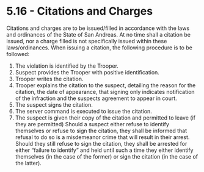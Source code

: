 # 5.16 - Citations and Charges

Citations and charges are to be issued/filled in accordance with the laws and ordinances of the State of San Andreas. At no time shall a citation be issued, nor a charge filled is not specifically issued within these laws/ordinances. When issuing a citation, the following procedure is to be followed:

1. The violation is identified by the Trooper.
2. Suspect provides the Trooper with positive identification.
3. Trooper writes the citation.
4. Trooper explains the citation to the suspect, detailing the reason for the citation, the date of appearance, that signing only indicates notification of the infraction and the suspects agreement to appear in court.
5. The suspect signs the citation.
6. The server command is executed to issue the citation.
7. The suspect is given their copy of the citation and permitted to leave (if they are permitted) Should a suspect either refuse to identify themselves or refuse to sign the citation, they shall be informed that refusal to do so is a misdemeanor crime that will result in their arrest. Should they still refuse to sign the citation, they shall be arrested for either “failure to identify” and held until such a time they either identify themselves (in the case of the former) or sign the citation (in the case of the latter).
